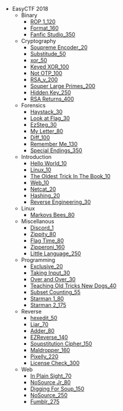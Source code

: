 * EasyCTF 2018
    - Binary
        + [ROP 1_120](/2018/easyctf_2018/binary/rop-1_120/README.md)
        + [Format_160](/2018/easyctf_2018/binary/format_160/README.md)
        + [Fanfic Studio_350](/2018/easyctf_2018/binary/fanfic-studio_350/README.md)
    - Cryptography
        + [Soupreme Encoder_20](/2018/easyctf_2018/cryptography/soupreme-encoder_20/README.md)
        + [Substitude_50](/2018/easyctf_2018/cryptography/substitude_50/README.md)
        + [xor_50](/2018/easyctf_2018/cryptography/xor_50/README.md)
        + [Keyed XOR_100](/2018/easyctf_2018/cryptography/keyed-xor_100/README.md)
        + [Not OTP_100](/2018/easyctf_2018/cryptography/not-otp_100/README.md)
        + [RSA_v_200](/2018/easyctf_2018/cryptography/rsa_v_200/README.md)
        + [Souper Large Primes_200](/2018/easyctf_2018/cryptography/souper-large-primes_200/README.md)
        + [Hidden Key_250](/2018/easyctf_2018/cryptography/hidden-key_250/README.md)
        + [RSA Returns_400](/2018/easyctf_2018/cryptography/rsa-returns_400/README.md)
    - Forensics
        + [Haystack_30](/2018/easyctf_2018/forensics/haystack_30/README.md)
        + [Look at Flag_30](/2018/easyctf_2018/forensics/look-at-flag_30/README.md)
        + [EzSteg_30](/2018/easyctf_2018/forensics/ezsteg_30/README.md)
        + [My Letter_80](/2018/easyctf_2018/forensics/my-letter_80/README.md)
        + [Diff_100](/2018/easyctf_2018/forensics/diff_100/README.md)
        + [Remember Me_130](/2018/easyctf_2018/forensics/remember-me_130/README.md)
        + [Special Endings_350](/2018/easyctf_2018/forensics/special-endings_350/README.md)
    - Introduction
        + [Hello World_10](/2018/easyctf_2018/intro/hello-world_10/README.md)
        + [Linux_10](/2018/easyctf_2018/intro/linux_10/README.md)
        + [The Oldest Trick In The Book_10](/2018/easyctf_2018/intro/the-oldest-trick-in-the-book_10/README.md)
        + [Web_10](/2018/easyctf_2018/intro/web_10/README.md)
        + [Netcat_20](/2018/easyctf_2018/intro/netcat_20/README.md)
        + [Hashing_20](/2018/easyctf_2018/intro/hashing_20/README.md)
        + [Reverse Engineering_30](/2018/easyctf_2018/intro/reverse-engineering_30/README.md)
    - Linux
        + [Markovs Bees_80](/2018/easyctf_2018/linux/markovs-bees_80/README.md)
    - Miscellanous
        + [Discord_1](/2018/easyctf_2018/misc/discord_1/README.md)
        + [Zippity_80](/2018/easyctf_2018/misc/zippity_80/README.md)
        + [Flag Time_80](/2018/easyctf_2018/misc/flag-time_80/README.md)
        + [Zipperoni_160](/2018/easyctf_2018/misc/zipperoni_160/README.md)
        + [Little Language_250](/2018/easyctf_2018/misc/little-language_250/README.md)
    - Programming
        + [Exclusive_20](/2018/easyctf_2018/programming/exclusive_20/README.md)
        + [Taking Input_30](/2018/easyctf_2018/programming/taking-input_30/README.md)
        + [Over and Over_30](/2018/easyctf_2018/programming/over-and-over_30/README.md)
        + [Teaching Old Tricks New Dogs_40](/2018/easyctf_2018/programming/teaching-old-tricks-new-dogs_40/README.md)
        + [Subset Counting_55](/2018/easyctf_2018/programming/subset-counting_55/README.md)
        + [Starman 1_80](/2018/easyctf_2018/programming/starman-1_80/README.md)
        + [Starman 2_175](/2018/easyctf_2018/programming/starman-2_175/README.md)
    - Reverse
        + [hexedit_50](/2018/easyctf_2018/reverse/hexedit_50/README.md)
        + [Liar_70](/2018/easyctf_2018/reverse/liar_70/README.md)
        + [Adder_80](/2018/easyctf_2018/reverse/adder_80/README.md)
        + [EZReverse_140](/2018/easyctf_2018/reverse/ezreverse_140/README.md)
        + [Soupstitution Cipher_150](/2018/easyctf_2018/reverse/soupstitution-cipher_150/README.md)
        + [Maldropper_160](/2018/easyctf_2018/reverse/maldropper_160/README.md)
        + [Pixelly_220](/2018/easyctf_2018/reverse/pixelly_220/README.md)
        + [License Check_300](/2018/easyctf_2018/reverse/license-check_300/README.md)
    - Web
        + [In Plain Sight_70](/2018/easyctf_2018/web/in-plain-sight_70/README.md)
        + [NoSource Jr_80](/2018/easyctf_2018/web/nosource-jr_80/README.md)
        + [Digging For Soup_150](/2018/easyctf_2018/web/digging-for-soup_150/README.md)
        + [NoSource_250](/2018/easyctf_2018/web/nosource_250/README.md)
        + [Fumblr_275](/2018/easyctf_2018/web/fumblr_275/README.md)
